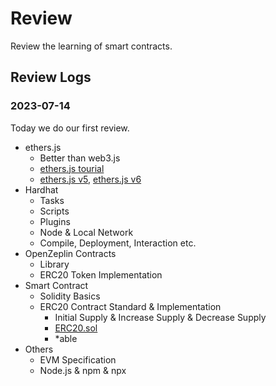 # Review 

Review the learning of smart contracts.

## Review Logs

### 2023-07-14

Today we do our first review.

- ethers.js
  - Better than web3.js
  - [ethers.js tourial](https://www.wtf.academy/ether-start/)
  - [ethers.js v5](https://docs.ethers.org/v5/getting-started/), [ethers.js v6](https://docs.ethers.org/v6/)
- Hardhat
  - Tasks
  - Scripts
  - Plugins
  - Node & Local Network
  - Compile, Deployment, Interaction etc.
- OpenZeplin Contracts
  - Library
  - ERC20 Token Implementation
- Smart Contract
  - Solidity Basics
  - ERC20 Contract Standard & Implementation
    - Initial Supply & Increase Supply & Decrease Supply
    - [ERC20.sol](https://github.com/OpenZeppelin/openzeppelin-contracts/blob/release-v4.7/contracts/token/ERC20/ERC20.sol)
    - *able
- Others
  - EVM Specification
  - Node.js & npm & npx
